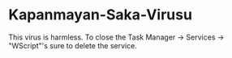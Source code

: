 Kapanmayan-Saka-Virusu
======================

This virus is harmless. To close the Task Manager -> Services -> "WScript"'s sure to delete the service.
